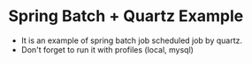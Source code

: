 # Spring Batch + Quartz Example

- It is an example of spring batch job scheduled job by quartz.
- Don't forget to run it with profiles (local, mysql)
